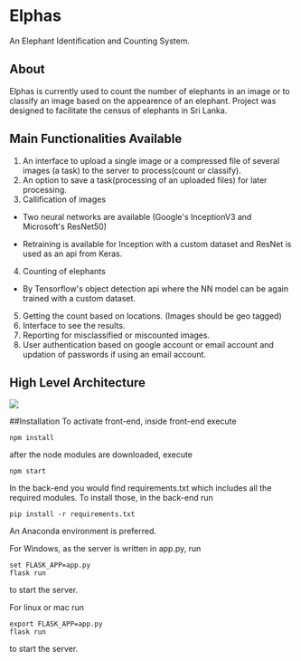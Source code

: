 # Elphas
An Elephant Identification and Counting System.

## About
Elphas is currently used to count the number of elephants in an image or to classify an image based on the appearence of an elephant. Project was designed to facilitate the census of elephants in Sri Lanka. 

## Main Functionalities Available
1. An interface to upload a single image or a compressed file of several images (a task) to the server to process(count or classify).
2. An option to save a task(processing of an uploaded files) for later processing.
3. Callification of images
+ Two neural networks are available (Google's InceptionV3 and Microsoft's ResNet50)
* Retraining is available for Inception with a custom dataset and ResNet is used as an api from Keras.
4. Counting of elephants
* By Tensorflow's object detection api where the NN model can be again trained with a custom dataset.
5. Getting the count based on locations. (Images should be geo tagged)
6. Interface to see the results.
7. Reporting for misclassified or miscounted images.
8. User authentication based on google account or email account and updation of passwords if using an email account. 

## High Level Architecture
![](https://lh3.googleusercontent.com/-63RMjBi6F8wc-7DEH7Xe67JDYeV39k6wU-2DHYgk-5U1A5eXgbpYRNpUkUaV5mYQyc3r8Yklf-iOipGQ3vLy4Vy7bw5cDTJ8Rr52WQI3rcH_x7TAL4y2Q0r7935-IfoWHOUXdRAwXYoRCSocSZr2sCgI41YJ7ma2h8G9SNSv8lYH_svdIQ2qBjAXcLfOH20z-RgPNoDEauREkXoP3ZpKSe0Wyd_Oon6Bm6UYAk9LZK49LDYqJZMXogRmVH2FXTW2gGFBgdFw0DmSkhB6bTT4NUFVcJAQNPqyDHERhwCvZfgeDptcBBpl4CVNba9UzZAnLGKhtXRVHBPc_te3Gz5Cm8ZJpn0TWAu7c0f_vj2tt81M1MyxLI6H-01DQdY-4Ad1gkBumFrFuqvUqj3D5SZI0Z2qdjC27aOER464-FES2SLvH0X4c7kF9zS8XWePKw12gmGtStcLEYwPgUOqrozmAnfg9I6zxfSc7khyfvmbd2gSo9PGUsbZtx-1AZx6ColIugY-OHz0As2aNad9xTOgB3wnRW50l6OaPZ_tZc1s_j9dm6ud6ue0UoegIh9GjbYV6WEXKuaI0NDiebVwCSzlZvFx98xDRJU6dFCiLVS2eFnJEGQVn9agZNo3UBw-uw=w2650-h1596-no) 

##Installation
To activate front-end, inside front-end execute
```
npm install
```
after the node modules are downloaded, execute
```
npm start
```

In the back-end you would find requirements.txt which includes all the required modules. To install those, in the back-end run
```
pip install -r requirements.txt
```
An Anaconda environment is preferred.

For Windows, as the server is written in app.py, run
```
set FLASK_APP=app.py
flask run
```
to start the server.

For linux or mac run
```
export FLASK_APP=app.py
flask run
```
to start the server. 



